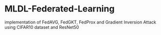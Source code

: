 # MLDL-Federated-Learning
 implementation of FedAVG, FedGKT, FedProx and Gradient Inversion Attack using CIFAR10 dataset and ResNet50
